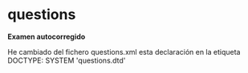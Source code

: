 # questions

**Examen autocorregido**

He cambiado del fichero questions.xml esta declaración en la etiqueta DOCTYPE:
SYSTEM 'questions.dtd'





